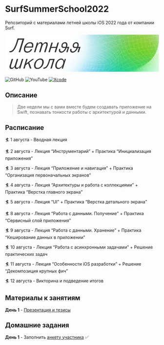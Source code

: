 # SurfSummerSchool2022
Репозиторий с материалами летней школы iOS 2022 года от компании Surf.

![Banner](/pictures/banner.jpeg)

![GitHub](https://img.shields.io/github/followers/lexonerus?label=Follow&style=social)
![YouTube](https://img.shields.io/youtube/channel/subscribers/UCNp8ItQbZqAz97ACiVEe62g?label=Subscribe&style=social)
[![Xcode](https://img.shields.io/badge/Xcode-13-blue)]()

## Описание
> Две недели мы с вами вместе будем создавать приложение на Swift, познавать тонкости работы с архитектурой и данными.

## Расписание
🏄 1 августа  - Вводная лекция

🏄 2 августа  - Лекция “Инструментарий” + Практика “Инициализация приложения”

🏄 3 августа  - Лекция “Приложение и навигация” + Практика “Организация первоначальных экранов”

🏄 4 августа  - Лекция “Архитектуры и работа с коллекциями” + Практика “Верстка главного экрана”

🏄 5 августа  - Лекция “UI” + Практика “Верстка детального экрана”

🏄 8 августа  - Лекция “Работа с данными. Получение” + Практика “Сервисный слой приложения”

🏄 9 августа  - Лекция “Работа с данными. Хранение” + Практика “Кеширование данных в приложении”

🏄 10 августа - Лекция “Работа с асинхронными задачами” + Решение практических задач

🏄 11 августа - Лекция “Особенности iOS разработки” + Решение “Декомпозиция крупных фич”

🏄 12 августа - Викторина и подведение итогов

## Материалы к занятиям
**День 1** - [Презентация и тезисы](https://github.com/lexonerus/SurfSummerSchool2022/tree/main/Day-1)

## Домашние задания
**День 1** - Заполнить [анкету участника](https://docs.google.com/forms/d/e/1FAIpQLScV8rLKYTJuuwI_Ez-Rm2luWJ7HoGuKVy0V4ACpavI0cdZ2ew/viewform) ✅

